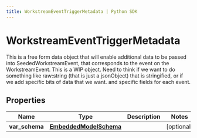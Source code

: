 ```yaml
---
title: WorkstreamEventTriggerMetadata | Python SDK
---
```


# WorkstreamEventTriggerMetadata

This is a free form data object that will enable additional data to be passed into SeededWorkstreamEvent, that corresponds to the event on the WorkstreamEvent.  This is a WIP object.  Need to think if we want to do something like raw:string (that is just a jsonObject) that is stringified, or if we add specific bits of data that we want. and specific fields for each event.

## Properties

Name | Type | Description | Notes
------------ | ------------- | ------------- | -------------
**var_schema** | [**EmbeddedModelSchema**](EmbeddedModelSchema) |  | [optional] 


